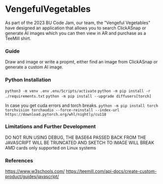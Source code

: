 # VengefulVegetables
As part of the 2023 BU Code Jam, our team, the "Vengeful Vegetables" have designed an application that allows you to search ClickASnap or generate AI images which you can then view in AR and purchase as a TeeMill shirt.

### Guide
Draw and image or write a propmt, either find an image from ClickASnap or generate a custom AI image.

### Python Installation
`python3 -m venv .env`
`.env/Scripts/activate`
`python -m pip install -r ./requirements.txt`
`python -m pip install --upgrade diffusers[torch]`

In case you get cuda errors and torch breaks.
`python -m pip install torch torchvision torchaudio --force-reinstall --index-url https://download.pytorch.org/whl/nightly/cu118`

### Limitations and Further Development
DO NOT RUN USING DEBUG, THE BASE64 PASSED BACK FROM THE JAVASCRIPT WILL BE TRUNCATED AND SKETCH TO IMAGE WILL BREAK
AMD cards only supported on Linux systems

### References
https://www.w3schools.com/
https://teemill.com/api-docs/create-custom-product/guides/javascript/



